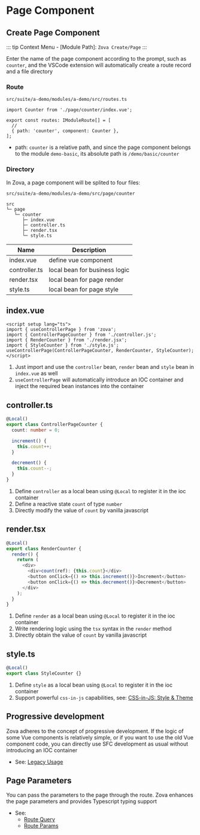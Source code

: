 # Page Component

## Create Page Component

::: tip
Context Menu - [Module Path]: `Zova Create/Page`
:::

Enter the name of the page component according to the prompt, such as `counter`, and the VSCode extension will automatically create a route record and a file directory

### Route

`src/suite/a-demo/modules/a-demo/src/routes.ts`

```typescript{1,5}
import Counter from './page/counter/index.vue';

export const routes: IModuleRoute[] = [
  //
  { path: 'counter', component: Counter },
];
```

- path: `counter` is a relative path, and since the page component belongs to the module `demo-basic`, its absolute path is `/demo/basic/counter`

### Directory

In Zova, a page component will be splited to four files:

`src/suite/a-demo/modules/a-demo/src/page/counter`

```
src
└─ page
   └─ counter
      ├─ index.vue
      ├─ controller.ts
      ├─ render.tsx
      └─ style.ts
```

| Name          | Description                   |
| ------------- | ----------------------------- |
| index.vue     | define vue component          |
| controller.ts | local bean for business logic |
| render.tsx    | local bean for page render    |
| style.ts      | local bean for page style     |

## index.vue

```vue
<script setup lang="ts">
import { useControllerPage } from 'zova';
import { ControllerPageCounter } from './controller.js';
import { RenderCounter } from './render.jsx';
import { StyleCounter } from './style.js';
useControllerPage(ControllerPageCounter, RenderCounter, StyleCounter);
</script>
```

1. Just import and use the `controller` bean, `render` bean and `style` bean in `index.vue` as well
2. `useControllerPage` will automatically introduce an IOC container and inject the required bean instances into the container

## controller.ts

```typescript
@Local()
export class ControllerPageCounter {
  count: number = 0;

  increment() {
    this.count++;
  }

  decrement() {
    this.count--;
  }
}
```

1. Define `controller` as a local bean using `@Local` to register it in the ioc container
2. Define a reactive state `count` of type `number`
3. Directly modify the value of `count` by vanilla javascript

## render.tsx

```typescript
@Local()
export class RenderCounter {
  render() {
    return (
      <div>
        <div>count(ref): {this.count}</div>
        <button onClick={() => this.increment()}>Increment</button>
        <button onClick={() => this.decrement()}>Decrement</button>
      </div>
    );
  }
}
```

1. Define `render` as a local bean using `@Local` to register it in the ioc container
2. Write rendering logic using the `tsx` syntax in the `render` method
3. Directly obtain the value of `count` by vanilla javascript

## style.ts

```typescript
@Local()
export class StyleCounter {}
```

1. Define `style` as a local bean using `@Local` to register it in the ioc container
2. Support powerful `css-in-js` capabilities, see: [CSS-in-JS: Style & Theme](../../techniques/css-in-js/introduction.md)

## Progressive development

Zova adheres to the concept of progressive development. If the logic of some Vue components is relatively simple, or if you want to use the old Vue component code, you can directly use SFC development as usual without introducing an IOC container

- See: [Legacy Usage](../../vue/legacy.md)

## Page Parameters

You can pass the parameters to the page through the route. Zova enhances the page parameters and provides Typescript typing support

- See:
  - [Route Query](../../techniques/router/route-query.md)
  - [Route Params](../../techniques/router/route-params.md)
